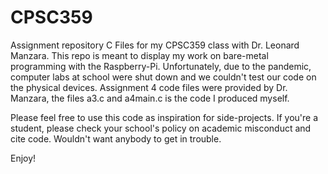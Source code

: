 # CPSC359
Assignment repository
C Files for my CPSC359 class with Dr. Leonard Manzara. This repo is meant to display my work on bare-metal programming with the Raspberry-Pi. Unfortunately, due to the pandemic, computer labs at school were shut down and we couldn't test our code on the physical devices. Assignment 4 code files were provided by Dr. Manzara, the files a3.c and a4main.c is the code I produced myself.

Please feel free to use this code as inspiration for side-projects. If you're a student, please check your school's policy on academic misconduct and cite code. Wouldn't want anybody to get in trouble.

Enjoy!

